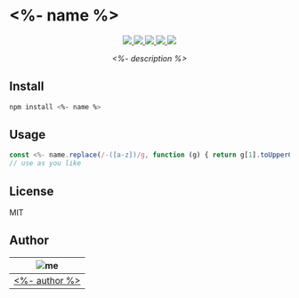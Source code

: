 # <%- name %>

<p align="center">
  <a href="https://travis-ci.org/<%- githubRepo.replace('https://github.com/', '') %>"><img src="https://img.shields.io/travis/<%- githubRepo.replace('https://github.com/', '') %>.svg" /> </a>
  <a href="https://codecov.io/gh/<%- githubRepo.replace('https://github.com/', '') %>"><img src="https://img.shields.io/codecov/c/github/<%- githubRepo.replace('https://github.com/', '') %>.svg" /> </a>
  <a href="https://standardjs.com"><img src="https://img.shields.io/badge/code_style-standard-brightgreen.svg" /> </a>
  <a href="https://github.com/pablopunk/miny"><img src="https://img.shields.io/badge/made_with-miny-1eced8.svg" /> </a>
  <a href="https://www.npmjs.com/package/<%- name %>"><img src="https://img.shields.io/npm/dt/<%- name %>.svg" /></a>
</p>

<p align="center">
  <i><%- description %></i>
</p>


## Install

```sh
npm install <%- name %>
```


## Usage

```js
const <%- name.replace(/-([a-z])/g, function (g) { return g[1].toUpperCase(); }); %> = require('<%- name %>')
// use as you like
```


## License

MIT


## Author

| ![me](<%- authorImg %>)           |
| --------------------------------- |
| [<%- author %>](<%- website %>)   |


